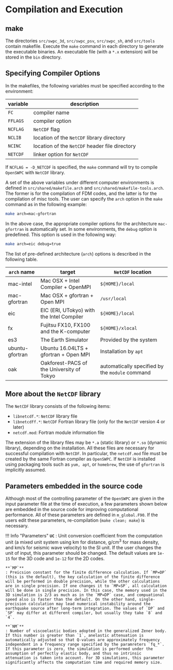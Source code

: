 # Compilation and Execution


## make

The directories `src/swpc_3d`, `src/swpc_psv`, `src/swpc_sh`, and `src/tools` contain makefile. Execute the `make` command in each directory to
generate the executable binaries. An executable file (with a `*.x`
extension) will be stored in the `bin` directory.

## Specifying Compiler Options


In the makefiles, the following variables must be specified according to
the environment:


| variable | description |
| ----- | ------ |
| `FC`  | compiler name |
| `FFLAGS` | compiler option |
| `NCFLAG` | `NetCDF` flag |
| `NCLIB` | location of the  `NetCDF` library directory |
| `NCINC`  | location of the  `NetCDF` header file directory|
| `NETCDF` | linker option for `NetCDF`|


If `NCFLAG = -D_NETCDF` is specified, the `make` command will try to compile `OpenSWPC` with `NetCDF` library.

A set of the above variables under different computer environments is
defined in `src/shared/makefile.arch` and
`src/shared/makefile-tools.arch`. The former is for the compilation of
FDM codes, and the latter is for the compilation of misc tools. The user
can specify the `arch` option in the `make` command as in the following example: 

```bash
make arch=mac-gfortran
```

In the above case, the appropriate compiler options for the architecture `mac-gfortran` is automatically set. In some environments, the `debug` option is predefined. This option is used in the following way: 

```bash
make arch=eic debug=true
```

The list of pre-defined architecture (`arch`) options is described in the following table.

| `arch` name | target  |`NetCDF` location |
| ------------------ | ---------------------------------------- |  ----------------------- |
|  mac-intel     | Mac OSX + Intel Compiler + OpenMPI  |    `${HOME}/local` |
|  mac-gfortran  | Mac OSX + gfortran + Open MPI   |     `/usr/local` |
|  eic           | EIC (ERI, UTokyo) with the Intel Compiler  |    `${HOME}/local` |
|  fx            | Fujitsu FX10, FX100 and the K-computer | `${HOME}/xlocal` |
|  es3           | The Earth Simulator             |   Provided by the system  |
|  ubuntu-gfortran   | Ubuntu 16.04LTS + gfortran + Open MPI  |  Installation by `apt` |
| oak | Oakforest-PACS of the University of Tokyo | automatically specified by the `module` command |



## More about the `NetCDF` library

The `NetCDF` library consists of the following items:

- `libnetcdf.*`:   `NetCDF` library file
- `libnetcdff.*`:  `NetCDF` Fortran library file (only for the `NetCDF` version 4 or later)
- `netcdf.mod`:    Fortran module information file

The extension of the library files may be `*.a` (static library) or
`*.so` (dynamic library), depending on the installation. All these files
are necessary for successful compilation with `NetCDF`. In particular,
the `netcdf.mod` file must be created by the same Fortran compiler as
`OpenSWPC`. If `NetCDF` is installed using packaging tools such as
`yum, apt`, or `homebrew`, the use of `gfortran` is implicitly assumed.

## Parameters embedded in the source code

Although most of the controlling parameter of the `OpenSWPC` are given in the input parameter file at the time of execution, a few parameters shown below are embedded in the source code for improving computational performance. All of these parameters are defined in `m_global.F90`. If the users edit these parameters, re-compilation (`make clean; make`) is necessary. 


!!! Info "Parameters"
    **`UC`**
    : Unit conversion coefficient from the computation unit (a mixed unit system using km for distance, g/cm$^3$ for mass density, and km/s for seismic wave velocity) to the SI unit. If the user changes the unit of input, this parameter should be changed. The default values are `1e-15` for the 3D code and `1e-12` for the 2D codes. 
    
    **`MP`**
    : Preicsion constant for the finite difference calculation. If `MP=DP` (this is the default), the key calculation of the finite difference will be performed in double precision, while the other calculations are in single precision. If one changes it to `MP=SP`, all calculation will be done in single precision. In this case, the memory used in the 3D simulation is 2/3 as much as in the `MP=DP` case, and compuational speed also is faster than the default. On the other hand, single-precision calculation may lead numerical instability around the earthquake source after long-term integration. The values of `DP` and `SP` may differ at different compiler, but usually they take `8` and `4`. 

    **`NM`**
    : Number of viscoelastic bodies adopted in the generalized Zener body. If this number is greater than `1`, anelastic attenuation is automatically adjusted so that Q-values are approximately frequency independent in a frequency range specified by the paramreters `fq_*`. If this parameter is zero, the simulation is performed under the assumption of perfectly elastic body, and thus no intrinsic attenuation is taken into account. For 3D simulations, this parameter significantly affects the computation time and required memory size. 
